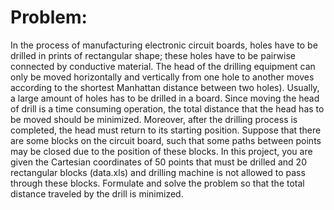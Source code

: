 # Problem:
In the process of manufacturing electronic circuit boards, holes have to be drilled in prints of rectangular shape; these holes have to be pairwise connected by conductive material. The head of the drilling equipment can only be moved horizontally and vertically from one hole to another moves according to the shortest Manhattan distance between two holes). Usually, a large amount of holes has to be drilled in a board. Since moving the head of drill is a time consuming operation, the total distance that the head has to be moved should be minimized. Moreover, after the drilling process is completed, the head must return to its starting position. Suppose that there are some blocks on the circuit board, such that some paths between points may be closed due to the position of these blocks. In this project, you are given the Cartesian coordinates of 50 points that must be drilled and 20 rectangular blocks (data.xls) and drilling machine is not allowed to pass through these blocks. 
Formulate and solve the problem so that the total distance traveled by the drill is minimized.
